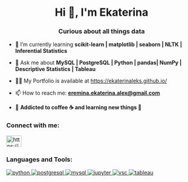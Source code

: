 <h1 align="center">Hi 👋, I'm Ekaterina</h1>
<h3 align="center">Curious about all things data</h3>

- 🌱 I’m currently learning **scikit-learn | matplotlib | seaborn | NLTK | Inferential Statistics**

- 💬 Ask me about **MySQL | PostgreSQL | Python | pandas| NumPy | Descriptive Statistics | Tableau**

- 👨‍💻 My Portfolio is available at https://ekaterinaleks.github.io/

- 📫 How to reach me: **eremina.ekaterina.alex@gmail.com**

- 📜 **Addicted to coffee :coffee: and learning new things 🧠**

<h3 align="left">Connect with me:</h3>
<p align="left">
<a href="https://linkedin.com/in/https://www.linkedin.com/in/ekaterina-eremina/" target="blank"><img align="center" src="https://raw.githubusercontent.com/rahuldkjain/github-profile-readme-generator/master/src/images/icons/Social/linked-in-alt.svg" alt="https://www.linkedin.com/in/ekaterina-eremina/" height="30" width="40" /></a>
</p>

<h3 align="left">Languages and Tools:</h3>
<p align="left"> <a href="https://www.python.org" target="_blank" rel="noreferrer"> <img src="https://img.shields.io/badge/Python-FFD43B?style=for-the-badge&logo=python&logoColor=blue" alt="python"/> </a>
 <a href="https://www.postgresql.org" target="_blank" rel="noreferrer"> <img src="https://img.shields.io/badge/PostgreSQL-316192?style=for-the-badge&logo=postgresql&logoColor=white" alt="postgresql"/> </a>
 <a href="https://www.mysql.com/" target="_blank" rel="noreferrer"> <img src="https://img.shields.io/badge/MySQL-005C84?style=for-the-badge&logo=mysql&logoColor=white" alt="mysql"/> </a>
  <a href="https://jupyter.org/" target="_blank" rel="noreferrer"> <img src="https://img.shields.io/badge/Jupyter-F37626.svg?&style=for-the-badge&logo=Jupyter&logoColor=white" alt="jupyter"/> </a>
    <a href="https://code.visualstudio.com/" target="_blank" rel="noreferrer"> <img src="https://img.shields.io/badge/Visual_Studio_Code-0078D4?style=for-the-badge&logo=visual%20studio%20code&logoColor=white" alt="vsc"/> </a>
<a href="https://www.tableau.com/" target="_blank" rel="noreferrer"> <img src="https://img.shields.io/badge/Tableau-E97627?style=for-the-badge&logo=Tableau&logoColor=white" alt="tableau"/> </a> </p>
<!---
ekaterinaleks/ekaterinaleks is a ✨ special ✨ repository because its `README.md` (this file) appears on your GitHub profile.
You can click the Preview link to take a look at your changes.
--->
